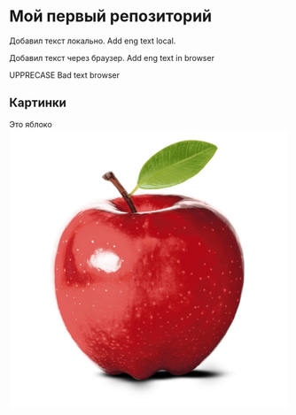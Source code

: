 ﻿# Мой первый репозиторий 

Добавил текст локально.
Add eng text local.

Добавил текст через браузер. Add eng text in browser


UPPRECASE
Bad text browser

## Картинки
Это яблоко
![Это яблоко](jabloko.jpg)

